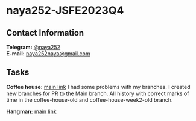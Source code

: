 # naya252-JSFE2023Q4

## Contact Information

**Telegram:** [@naya252](https://t.me/naya252) \
**E-mail:** naya252naya@gmail.com

## Tasks

**Coffee house:** [main link](https://rolling-scopes-school.github.io/naya252-JSFE2023Q4/coffee-house/) I had some problems with my branches. I created new branches for PR to the Main branch. All history with correct marks of time in the coffee-house-old and coffee-house-week2-old branch.

**Hangman:** [main link](https://rolling-scopes-school.github.io/naya252-JSFE2023Q4/hangman/)
